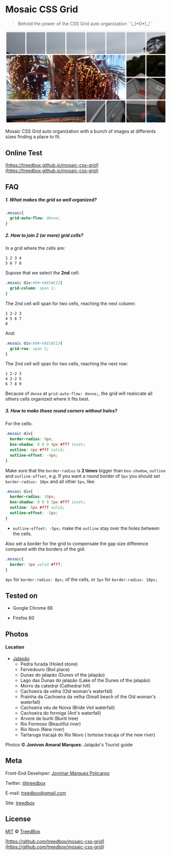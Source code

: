 # Mosaic CSS Grid
> Behold the power of the CSS Grid auto organization ¨\\\_(\*0\*)\_/¨

<a href="https://treedbox.github.io/mosaic-css-grid">![screenshot](assets/screenshot.jpg)</a>

Mosaic CSS Grid auto organization with a bunch of images at differents sizes finding a place to fit. 

## Online Test
[https://treedbox.github.io/mosaic-css-grid](https://treedbox.github.io/mosaic-css-grid)

## FAQ
##### 1. What makes the grid so well organized?
```css
.mosaic{
  grid-auto-flow: dense;
}
```
##### 2. How to join 2 (or more) grid cells?
In a grid where the cells are:
```
1 2 3 4
5 6 7 8
```
Supose that we select the **2nd** cell:

```css
.mosaic div:nth-child(2){
  grid-column: span 2;
}
```

The 2nd cell will span for two cells, reaching the next column:
```
1 2-2 3
4 5 6 7
8
```
And:
```css
.mosaic div:nth-child(2){
  grid-row: span 2;
}
```
The 2nd cell will span for two cells, reaching the next row:
```
1 2-2 3
4 2-2 5
6 7 8 9
```
Because of `dense` at `grid-auto-flow: dense;`, the grid will realocate all others cells organized where it fits best.

##### 3. How to make those round corners without holes?
For the cells:
```css
.mosaic div{
  border-radius: 8px;
  box-shadow: 0 0 0 4px #fff inset;
  outline: 4px #fff solid;
  outline-offset: -4px;
}
```
Make sure that the `border-radius` is **2 times** bigger than `box-shadow`, `outline` and `outline-offset`, e.g. If you want a round border of `5px` you should set `border-radius: 10px` and all other `5px`, like:
```css
.mosaic div{
  border-radius: 10px;
  box-shadow: 0 0 0 5px #fff inset;
  outline: 5px #fff solid;
  outline-offset: -5px;
}
```
* `outline-offset: -5px;` make the `outline` stay over the holes between the cells.

Also set a border for the grid to compensate the gap size difference compared with the borders of the gid:
```css
.mosaic{
  border: 4px solid #fff;
}
```
`4px` for `border-radius: 8px;` of the cells, or `5px` for `border-radius: 10px;`


## Tested on
* Google Chrome 66

* Firefox 60


## Photos
#### Location 
* [Jalapão](https://goo.gl/maps/vHCkDwM1mq82)
  * Pedra furada (Holed stone)
  * Fervedouro (Boil place)
  * Dunas do jalapão (Dunes of the jalapão)
  * Lago das Dunas do jalapão (Lake of the Dunes of the jalapão)
  * Morro da catedral (Cathedral hill)
  * Cachoeira da velha (Old woman's waterfall)
  * Prainha da Cachoeira da velha (Small beach of the Old woman's waterfall)
  * Cachoeira véu de Noiva (Bride Veil waterfall)
  * Cachoeira do formiga (Ant's waterfall)
  * Árvore de buriti (Buriti tree)
  * Rio Formoso (Beautiful river)
  * Rio Novo (New river)
  * Tartaruga tracajá do Rio Novo ( tortoise tracaja of the new river)

Photos &copy; **Jonivon Amaral Marques**: Jalapão's Tourist guide

## Meta
Front-End Developer: [Jonimar Marques Policarpo](http://linkedin.com/treedbox 'LinkEdin')

Twitter: [@treedbox](http://twitter.com/treedbox)

E-mail: [treedbox@gmail.com](mailto:treedbox@gmail.com)

Site: [treedbox](http://treedbox.com)

## License
[MIT](LICENSE.md) © [TreedBox](https://github.com/treedbox)

[https://github.com/treedbox/mosaic-css-grid](https://github.com/treedbox/mosaic-css-grid)
